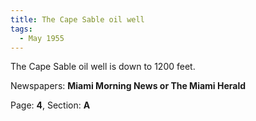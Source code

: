 ```yaml
---  
title: The Cape Sable oil well  
tags:  
  - May 1955  
---  
```

  
The Cape Sable oil well is down to 1200 feet.  
  
Newspapers: **Miami Morning News or The Miami Herald**  
  
Page: **4**, Section: **A** 
